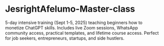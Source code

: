 # JesrightAfelumo-Master-class
5-day intensive training (Sept 1-5, 2025) teaching beginners how to monetize ChatGPT skills. Includes live Zoom sessions, WhatsApp community access, practical templates, and lifetime course access. Perfect for job seekers, entrepreneurs, startups, and side hustlers.
